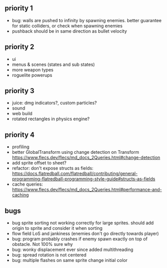 ## priority 1
- bug: walls are pushed to infinity by spawning enemies. better guarantee for static colliders, or check when spawning enemies
- pushback should be in same direction as bullet velocity

## priority 2
- ui
- menus & scenes (states and sub states)
- more weapon types
- roguelite powerups

## priority 3
- juice: dmg indicators?, custom particles?
- sound
- web build
- rotated rectangles in physics engine?

## priority 4
- profiling
- better GlobalTransform using change detection on Transform https://www.flecs.dev/flecs/md_docs_2Queries.html#change-detection
- add sprite offset to sheet?
- refactor: don't expose structs as fields: https://docs.flatredball.com/flatredball/contributing/general-programming-flatredball-programming-style-guide#structs-as-fields
- cache queries: https://www.flecs.dev/flecs/md_docs_2Queries.html#performance-and-caching

## bugs
- bug sprite sorting not working correctly for large sprites. should add origin to sprite and consider it when sorting
- flow field LoS and jankiness (enemies don't go directly towards player)
- bug: program probably crashes if enemy spawn exactly on top of obstacle. Not 100% sure why
- bug: wonky displacement ever since added multithreading
- bug: spread rotation is not centered
- bug: multiple flashes on same sprite change initial color